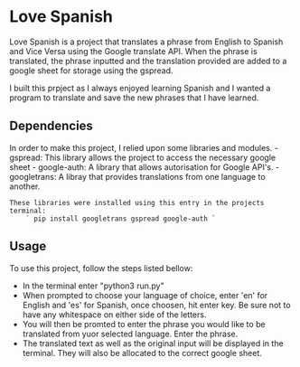 # Love Spanish 
Love Spanish is a project that translates a phrase from English to Spanish and Vice Versa using the Google translate API. When the phrase is translated, the phrase inputted and the translation provided are added to a google sheet for storage using the gspread. 

I built this prpject as I always enjoyed learning Spanish and I wanted a program to translate and save the new phrases that I have learned. 

## Dependencies 
In order to make this project, I relied upon some libraries and modules. 
    - gspread: This library allows the project to access the necessary google sheet
    - google-auth: A library that allows autorisation for Google API's. 
    - googletrans: A libray that provides translations from one language to another. 

    These libraries were installed using this entry in the projects terminal: 
        ` pip install googletrans gspread google-auth `

## Usage 
To use this project, follow the steps listed bellow: 

- In the terminal enter "python3 run.py"
- When prompted to choose your language of choice, enter 'en' for English and 'es' for Spanish, once choosen, hit enter key. Be sure not to have any whitespace on either side of the letters. 
- You will then be promted to enter the phrase you would like to be translated from yuor selected language. Enter the phrase. 
- The translated text as well as the original input will be displayed in the terminal. They will also be allocated to the correct google sheet. 
